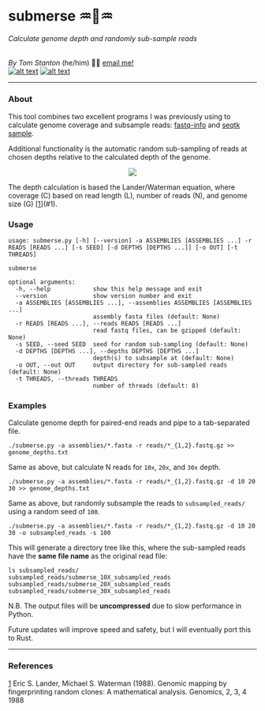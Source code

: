 # submerse :aquarius::dna::aquarius:
###### Calculate genome depth and randomly sub-sample reads


_By Tom Stanton_ (he/him) :scientist: 
[email me!](mailto:tomdstanton@gmail.com?subject=[submerse]) \
[![alt text][1.1]][1] [![alt text][6.1]][6]

---
### About
This tool combines two excellent programs I was previously using to calculate
genome coverage and subsample reads: 
[fastq-info](https://github.com/raymondkiu/fastq-info) and 
[seqtk sample](https://github.com/lh3/seqtk).

Additional functionality is the automatic random sub-sampling of reads at 
chosen depths relative to the calculated depth of the genome.

<p align="center">
    <img src="https://render.githubusercontent.com/render/math?math=C = LN / G">
</p>

The depth calculation is based the Lander/Waterman equation, where coverage (C) based on read length (L), 
number of reads (N), and genome size (G) [[1]](#1).

### Usage
```commandline
usage: submerse.py [-h] [--version] -a ASSEMBLIES [ASSEMBLIES ...] -r READS [READS ...] [-s SEED] [-d DEPTHS [DEPTHS ...]] [-o OUT] [-t THREADS]

submerse

optional arguments:
  -h, --help            show this help message and exit
  --version             show version number and exit
  -a ASSEMBLIES [ASSEMBLIES ...], --assemblies ASSEMBLIES [ASSEMBLIES ...]
                        assembly fasta files (default: None)
  -r READS [READS ...], --reads READS [READS ...]
                        read fastq files, can be gzipped (default: None)
  -s SEED, --seed SEED  seed for random sub-sampling (default: None)
  -d DEPTHS [DEPTHS ...], --depths DEPTHS [DEPTHS ...]
                        depth(s) to subsample at (default: None)
  -o OUT, --out OUT     output directory for sub-sampled reads (default: None)
  -t THREADS, --threads THREADS
                        number of threads (default: 8)
```

### Examples
Calculate genome depth for paired-end reads and pipe to a tab-separated file.
```commandline
./submerse.py -a assemblies/*.fasta -r reads/*_{1,2}.fastq.gz >> genome_depths.txt
```
Same as above, but calculate N reads for ```10x```, ```20x```, and ```30x``` depth.
```commandline
./submerse.py -a assemblies/*.fasta -r reads/*_{1,2}.fastq.gz -d 10 20 30 >> genome_depths.txt
```
Same as above, but randomly subsample the reads to ```subsampled_reads/``` using a random seed of ```100```.
```commandline
./submerse.py -a assemblies/*.fasta -r reads/*_{1,2}.fastq.gz -d 10 20 30 -o subsampled_reads -s 100
```
This will generate a directory tree like this, where the sub-sampled reads have the **same file
name** as the original read file:

```
ls subsampled_reads/
subsampled_reads/submerse_10X_subsampled_reads
subsampled_reads/submerse_20X_subsampled_reads
subsampled_reads/submerse_30X_subsampled_reads
```
N.B. The output files will be **uncompressed** due to slow performance in  Python.

Future updates will improve speed and safety, but I will eventually port this to Rust.

---

### References
<a id="1">[1]</a>
Eric S. Lander, Michael S. Waterman (1988).
Genomic mapping by fingerprinting random clones: A mathematical analysis.
Genomics, 2, 3, 4 1988

[1]: http://twitter.com/tomstantonmicro
[1.1]: http://i.imgur.com/tXSoThF.png (twitter icon with padding)
[6]: http://www.github.com/tomdstanton
[6.1]: http://i.imgur.com/0o48UoR.png (github icon with padding)
